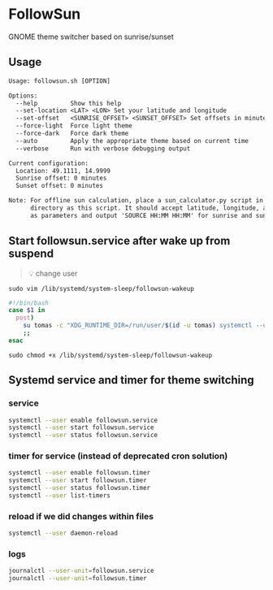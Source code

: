 # FollowSun

GNOME theme switcher based on sunrise/sunset

## Usage

```txt
Usage: followsun.sh [OPTION]

Options:
  --help         Show this help
  --set-location <LAT> <LON> Set your latitude and longitude
  --set-offset   <SUNRISE_OFFSET> <SUNSET_OFFSET> Set offsets in minutes
  --force-light  Force light theme
  --force-dark   Force dark theme
  --auto         Apply the appropriate theme based on current time
  --verbose      Run with verbose debugging output

Current configuration:
  Location: 49.1111, 14.9999
  Sunrise offset: 0 minutes
  Sunset offset: 0 minutes

Note: For offline sun calculation, place a sun_calculator.py script in the same
      directory as this script. It should accept latitude, longitude, and offsets
      as parameters and output 'SOURCE HH:MM HH:MM' for sunrise and sunset.
```

## Start followsun.service after wake up from suspend

> 💡 change user

`sudo vim /lib/systemd/system-sleep/followsun-wakeup`

```bash
#!/bin/bash
case $1 in
  post)
    su tomas -c "XDG_RUNTIME_DIR=/run/user/$(id -u tomas) systemctl --user start followsun.service"
    ;;
esac
````

`sudo chmod +x /lib/systemd/system-sleep/followsun-wakeup`

## Systemd service and timer for theme switching

### service 

```bash
systemctl --user enable followsun.service
systemctl --user start followsun.service
systemctl --user status followsun.service
```

### timer for service (instead of deprecated cron solution)

```bash
systemctl --user enable followsun.timer
systemctl --user start followsun.timer
systemctl --user status followsun.timer
systemctl --user list-timers
```

### reload if we did changes within files

```bash
systemctl --user daemon-reload
```

### logs

```bash
journalctl --user-unit=followsun.service
journalctl --user-unit=followsun.timer
```



